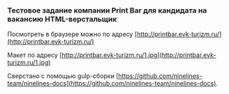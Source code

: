 ### Тестовое задание компании Print Bar для кандидата на вакансию HTML-верстальщик

Посмотреть в браузере можно по адресу [http://printbar.evk-turizm.ru/](http://printbar.evk-turizm.ru/)

Макет по адресу [http://printbar.evk-turizm.ru/1.jpg](http://printbar.evk-turizm.ru/1.jpg)

Сверстано с помощью gulp-сборки [https://github.com/ninelines-team/ninelines-docs](https://github.com/ninelines-team/ninelines-docs).

